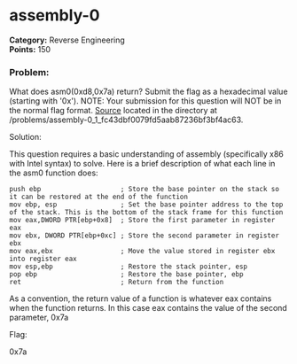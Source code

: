 # assembly-0
__Category:__ Reverse Engineering  
__Points:__ 150

### Problem:

What does asm0(0xd8,0x7a) return? Submit the flag as a hexadecimal value (starting with '0x'). NOTE: Your submission for this question will NOT be in the normal flag format. [Source](https://2018shell3.picoctf.com/static/05434007b9c46274206db32fa32a3595/intro_asm_rev.S) located in the directory at /problems/assembly-0_1_fc43dbf0079fd5aab87236bf3bf4ac63.

Solution:

This question requires a basic understanding of assembly (specifically x86 with Intel syntax) to solve.
Here is a brief description of what each line in the asm0 function does:

```Assembly
push ebp                    ; Store the base pointer on the stack so it can be restored at the end of the function
mov ebp, esp                ; Set the base pointer address to the top of the stack. This is the bottom of the stack frame for this function
mov eax,DWORD PTR[ebp+0x8]  ; Store the first parameter in register eax
mov ebx, DWORD PTR[ebp+0xc] ; Store the second parameter in register ebx
mov eax,ebx                 ; Move the value stored in register ebx into register eax
mov esp,ebp                 ; Restore the stack pointer, esp
pop ebp                     ; Restore the base pointer, ebp
ret                         ; Return from the function
```

As a convention, the return value of a function is whatever eax contains when the function returns. In this case eax contains the value of the second parameter, 0x7a


Flag:

0x7a

